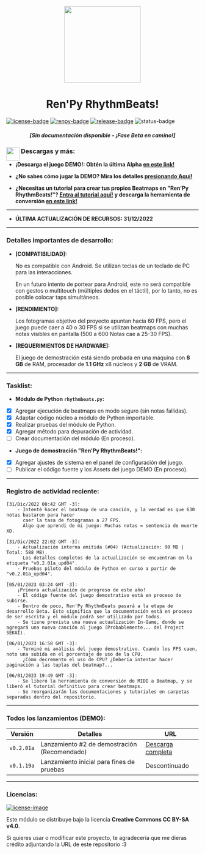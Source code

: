 [license]: http://creativecommons.org/licenses/by-sa/4.0/
[renpy]: https://renpy.org/
[release]: https://github.com/CharlieFuu69/RenPy_RhythmBeats/releases

[renpy-badge]: https://img.shields.io/badge/Ren'Py-v7.4.11-red?style=for-the-badge&logo=python
[license-image]: https://licensebuttons.net/l/by-sa/4.0/88x31.png
[license-badge]: https://img.shields.io/badge/Licencia-CC--BY--SA%204.0-brightgreen?style=for-the-badge
[status-badge]: https://img.shields.io/badge/Status-Alpha-ff0000?style=for-the-badge
[release-badge]: https://img.shields.io/github/v/release/CharlieFuu69/RenPy_RhythmBeats?style=for-the-badge&logo=github


<p align="center">
  <img width="200" height="200" src="https://user-images.githubusercontent.com/77955772/208582867-fe267999-3f6c-448f-ae78-26b14ced10ac.png">
</p>

<h1 align = "center"> Ren'Py RhythmBeats! </h1>

[![license-badge]][license] [![renpy-badge]][renpy] [![release-badge]][release] ![status-badge]

<h5 align = "center">
    <i>[Sin documentación disponible - ¡Fase Beta en camino!]</i>
</h5>

<img align="left" width="35" height="35" src="https://user-images.githubusercontent.com/77955772/195962734-6a3e86be-c5c5-475f-8980-815819b07dfa.png"/>
<h3> Descargas y más: </h3>

* **¡Descarga el juego DEMO!: Obtén la última Alpha [en este link!](https://github.com/CharlieFuu69/RenPy_RhythmBeats/releases)**

* **¿No sabes cómo jugar la DEMO? Mira los detalles [presionando Aquí!](DETALLES_DEMO.md)**

* **¿Necesitas un tutorial para crear tus propios Beatmaps en "Ren'Py RhythmBeats!"? [Entra al tutorial aquí!](docs/beatmapping/TUTORIAL_BEATMAPS.md) y descarga la herramienta de conversión [en este link!](https://github.com/CharlieFuu69/RenPy_RhythmBeats/releases/tag/v0.2.01a_tool01)**

---

* **ÚLTIMA ACTUALIZACIÓN DE RECURSOS: 31/12/2022**

---
### Detalles importantes de desarrollo:
* **[COMPATIBILIDAD]:**

  No es compatible con Android. Se utilizan teclas de un teclado de PC para las interacciones.
  
  En un futuro intento de portear para Android, este no será compatible con gestos o multitouch (múltiples dedos en el táctil), por lo tanto, no es posible colocar taps simultáneos.
  
* **[RENDIMIENTO]:**

  Los fotogramas objetivo del proyecto apuntan hacia 60 FPS, pero el juego puede caer a 40 o 30 FPS si se utilizan beatmaps con muchas notas visibles en pantalla (500 a 600 Notas cae a 25-30 FPS).
  
* **[REQUERIMIENTOS DE HARDWARE]:**

  El juego de demostración está siendo probada en una máquina con **8 GB** de RAM, procesador de **1.1 GHz** x8 núcleos y **2 GB** de VRAM.

---
### Tasklist:
* **Módulo de Python `rhythmbeats.py`:**

- [x] Agregar ejecución de beatmaps en modo seguro (sin notas fallidas).
- [x] Adaptar código núcleo a módulo de Python importable.
- [x] Realizar pruebas del módulo de Python.
- [x] Agregar método para depuración de actividad.
- [ ] Crear documentación del módulo (En proceso).

* **Juego de demostración "Ren'Py RhythmBeats!":**

- [x] Agregar ajustes de sistema en el panel de configuración del juego.
- [ ] Publicar el código fuente y los Assets del juego DEMO (En proceso).

---
### Registro de actividad reciente:
``` 
[31/Dic/2022 00:42 GMT -3]:
    - Intenté hacer el beatmap de una canción, y la verdad es que 630 notas bastaron para hacer
      caer la tasa de fotogramas a 27 FPS.
      Algo que aprendí de mi juego: Muchas notas = sentencia de muerte XD.
      
[31/Dic/2022 22:02 GMT -3]:
    - Actualización interna emitida (#04) (Actualización: 90 MB | Total: 588 MB).
      Los detalles completos de la actualización se encuentran en la etiqueta "v0.2.01a_upd04".
    - Pruebas piloto del módulo de Python en curso a partir de "v0.2.01a_upd04".
    
[05/01/2023 03:24 GMT -3]:
    ¡Primera actualización de progreso de este año!
    - El código fuente del juego demostrativo está en proceso de subirse.
    - Dentro de poco, Ren'Py RhythmBeats pasará a la etapa de desarrollo Beta. Esto significa que la documentación está en proceso de ser escrita y el módulo podrá ser utilizado por todos.
    - Se tiene prevista una nueva actualización In-Game, donde se agregará una nueva canción al juego (Probablemente... del Project SEKAI).
    
[06/01/2023 16:58 GMT -3]:
    - Terminé mi análisis del juego demostrativo. Cuando los FPS caen, noto una subida en el porcentaje de uso de la CPU.
      ¿Cómo decremento el uso de CPU? ¿Debería intentar hacer paginación a las tuplas del beatmap?...
      
[06/01/2023 19:49 GMT -3]:
    - Se liberó la herramienta de conversión de MIDI a Beatmap, y se liberó el tutorial definitivo para crear beatmaps.
    - Se reorganizarán las documentaciones y tutoriales en carpetas separadas dentro del repositorio.
```

---
### Todos los lanzamientos (DEMO):

|Versión|Detalles|URL|
|---|---|---|
|`v0.2.01a`|Lanzamiento #2 de demostración (Recomendado)|[Descarga completa](https://github.com/CharlieFuu69/RenPy_RhythmBeats/releases/tag/v0.2.01a)|
|`v0.1.19a`|Lanzamiento inicial para fines de pruebas| Descontinuado |

---
### Licencias:
[![license-image]][license]

Este módulo se distribuye bajo la licencia **Creative Commons CC BY-SA v4.0**.

Si quieres usar o modificar este proyecto, te agradecería que me dieras crédito adjuntando la URL de este repositorio :3

